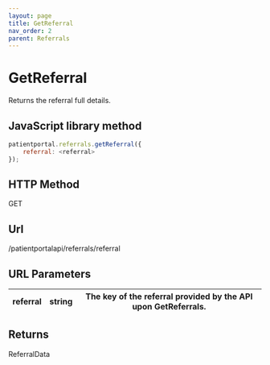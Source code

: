 ```yaml
---
layout: page
title: GetReferral
nav_order: 2
parent: Referrals
---
```


# GetReferral

Returns the referral full details.

## JavaScript library method

```javascript
patientportal.referrals.getReferral({
    referral: <referral>
});
```

## HTTP Method

GET

## ****Url****

/patientportalapi/referrals/referral

## URL Parameters

| referral | string | The key of the referral provided by the API upon GetReferrals. |
| --- | --- | --- |

## Returns

ReferralData
